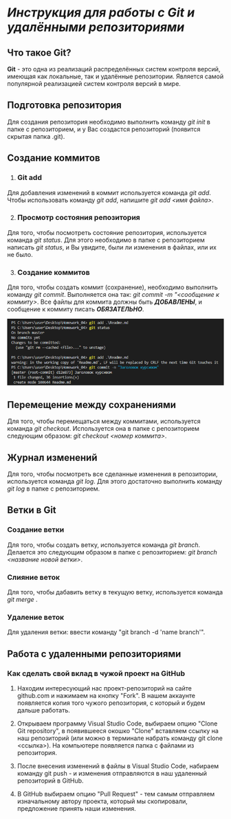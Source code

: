 # *Инструкция для работы с Git и удалёнными репозиториями*

## Что такое Git?
**Git** - это одна из реализаций распределённых систем контроля версий, имеющая как локальные, так и удалённые репозитории. Является самой популярной реализацией систем контроля версий в мире.
## Подготовка репозитория
Для создания репозитория необходимо выполнить команду *git init*  в папке с репозиторием, и у Вас создаcтся репозиторий (появится скрытая папка .git).

## Создание коммитов

1. ### Git add
Для добавления изменений в коммит используется команда *git add*. Чтобы использовать команду *git add*, напишите *git add <имя файла>*.

2. ### Просмотр состояния репозитория
Для того, чтобы посмотреть состояние репозитория, используется команда *git status*. Для этого необходимо в папке с репозиторием написать *git status*, и Вы увидите, были ли изменения в файлах, или их не было.

3. ### Создание коммитов
Для того, чтобы создать коммит (сохранение), необходимо выполнить команду *git commit*. Выполняется она так: *git commit -m "<сообщение к коммиту>*. Все файлы для коммита должны быть ***ДОБАВЛЕНЫ***, и сообщение к коммиту писать ***ОБЯЗАТЕЛЬНО***.

![](2022-08-11_151046.jpg)


## Перемещение между сохранениями
Для того, чтобы перемещаться между коммитами, используется команда *git checkout*. Используется она в папке с репозиторием следующим образом: *git checkout <номер коммита>*.

## Журнал изменений
Для того, чтобы посмотреть все сделанные изменения в репозитории, используется команда *git log*. Для этого достаточно выполнить команду *git log* в папке с репозиторием.

## Ветки в Git

### Создание ветки

Для того, чтобы создать ветку, используется команда *git branch*. Делается это следующим образом в папке с репозиторием: *git branch <название новой ветки>*.

### Слияние веток

Для того, чтобы дабавить ветку в текущую ветку, используется команда *git merge <name branch>*.

### Удаление веток
Для удаления ветки: ввести команду "git branch -d 'name branch'".

## Работа с удаленными репозиториями

### Как сделать свой вклад в чужой проект на GitHub

1. Находим интересующий нас проект-репозиторий на сайте github.com и нажимаем на кнопку "Fork". В нашем аккаунте появляется копия того чужого репозитория, с который и будем дальше работать.

2. Открываем программу Visual Studio Code, выбираем опцию "Clone Git repository", в появившееся окошко "Clone" вставляем ссылку на наш репозиторий (или можно в терминале набрать команду git clone <ссылка>). На компьютере появляется папка с файлами из репозитория.

3. После внесения изменений в файлы в Visual Studio Code, набираем команду git push - и изменения отправляются в наш удаленный репозиторий в GitHub.

4. В GitHub выбираем опцию "Pull Request" - тем самым отправляем изначальному автору проекта, который мы скопировали, предложение принять наши изменения.